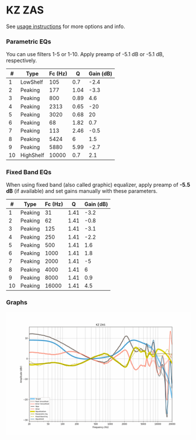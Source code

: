 # KZ ZAS
See [usage instructions](https://github.com/jaakkopasanen/AutoEq#usage) for more options and info.

### Parametric EQs
You can use filters 1-5 or 1-10. Apply preamp of -5.1 dB or -5.1 dB, respectively.

|   # | Type      |   Fc (Hz) |    Q |   Gain (dB) |
|-----|-----------|-----------|------|-------------|
|   1 | LowShelf  |       105 | 0.7  |        -2.4 |
|   2 | Peaking   |       177 | 1.04 |        -3.3 |
|   3 | Peaking   |       800 | 0.89 |         4.6 |
|   4 | Peaking   |      2313 | 0.65 |       -20   |
|   5 | Peaking   |      3020 | 0.68 |        20   |
|   6 | Peaking   |        68 | 1.82 |         0.7 |
|   7 | Peaking   |       113 | 2.46 |        -0.5 |
|   8 | Peaking   |      5424 | 6    |         1.5 |
|   9 | Peaking   |      5880 | 5.99 |        -2.7 |
|  10 | HighShelf |     10000 | 0.7  |         2.1 |

### Fixed Band EQs
When using fixed band (also called graphic) equalizer, apply preamp of **-5.5 dB** (if available) and set gains manually with these parameters.

|   # | Type    |   Fc (Hz) |    Q |   Gain (dB) |
|-----|---------|-----------|------|-------------|
|   1 | Peaking |        31 | 1.41 |        -3.2 |
|   2 | Peaking |        62 | 1.41 |        -0.8 |
|   3 | Peaking |       125 | 1.41 |        -3.1 |
|   4 | Peaking |       250 | 1.41 |        -2.2 |
|   5 | Peaking |       500 | 1.41 |         1.6 |
|   6 | Peaking |      1000 | 1.41 |         1.8 |
|   7 | Peaking |      2000 | 1.41 |        -5   |
|   8 | Peaking |      4000 | 1.41 |         6   |
|   9 | Peaking |      8000 | 1.41 |         0.9 |
|  10 | Peaking |     16000 | 1.41 |         4.5 |

### Graphs
![](./KZ%20ZAS.png)
